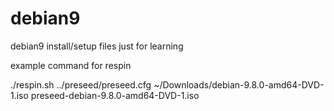 # debian9
debian9 install/setup files just for learning


example command for respin

./respin.sh ../preseed/preseed.cfg ~/Downloads/debian-9.8.0-amd64-DVD-1.iso preseed-debian-9.8.0-amd64-DVD-1.iso
